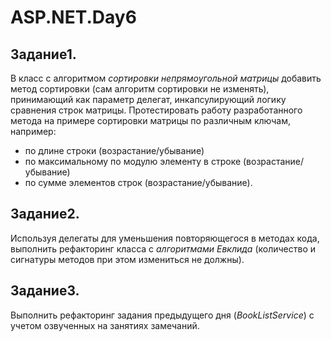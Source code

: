 # ASP.NET.Day6

## Задание1.
В класс с алгоритмом *сортировки непрямоугольной матрицы* добавить метод сортировки (сам алгоритм сортировки не изменять), принимающий как параметр делегат, инкапсулирующий логику сравнения строк матрицы. Протестировать работу разработанного метода на примере сортировки матрицы по различным ключам, например:
-	по длине строки (возрастание/убывание)
-	по максимальному по модулю элементу в строке (возрастание/убывание)
-	по сумме элементов строк (возрастание/убывание).

## Задание2.
Используя делегаты для уменьшения повторяющегося в методах кода, выполнить рефакторинг класса с *алгоритмами Евклида* (количество и сигнатуры методов при этом измениться не должны).

## Задание3.
Выполнить рефакторинг задания предыдущего дня (*BookListService*) с учетом озвученных на занятиях замечаний.
